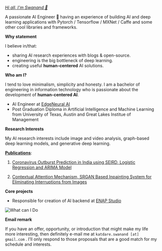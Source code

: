 *[Hi all, I'm Swanand :wave:](https://swanandkatdare.github.io/)*

A passionate AI Engineer 🚀 having an experience of building AI and deep learning applications with Pytorch / Tensorflow / MXNet / Caffe and some other cool libraries and frameworks.


**Why statement**

I believe in/that:
- sharing AI research experiences with blogs & open-source.
- engineering is the big bottleneck of deep learning.
- creating useful **human-centered** AI solutions.

**Who am I?**

I tend to love minimalism, simplicity and honesty. I am a bachelor of engineering in information technology who is passionate about the development of **human-centered AI**.

- AI Engineer at [EdgeNeural AI](https://edgeneural.ai/)
- Post Graduation Diploma in Artificial Intelligence and Machine Learning from 
University of Texas, Austin and Great Lakes Institue of Management

**Research Interests** 

My AI research interests include image and video analysis, graph-based deep learning models, and generative deep learning.

[**Publications**](https://scholar.google.com/citations?view_op=list_works&hl=en&authuser=1&user=E0sB2R0AAAAJ):

1) [Coronavirus Outburst Prediction in India using SEIRD, Logistic Regression and ARIMA Model](https://ieeexplore.ieee.org/abstract/document/9298097)

2) [Contextual Attention Mechanism, SRGAN Based Inpainting System for Eliminating Interruptions from Images](https://arxiv.org/abs/2204.02591)

**Core projects**
- Responsible for creation of AI backend at [ENAP Studio](https://edgeneural.ai/enap_studio/) 

![What can I Do](https://user-images.githubusercontent.com/27481312/186870966-b25f85a1-f796-4b89-aa04-561a74f5e7d0.png)


**Email remark**

If you have an offer, opportunity, or introduction that might make my life more interesting, then definitely e-mail me at `katdare.swanand [at] gmail.com` . I’ll only respond to those proposals that are a good match for my schedule and interests.
